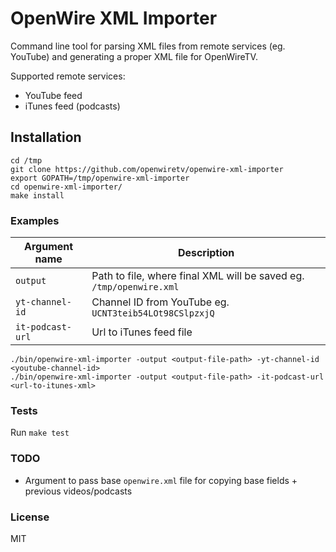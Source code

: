 # OpenWire XML Importer

Command line tool for parsing XML files from remote services (eg. YouTube) and generating
a proper XML file for OpenWireTV.

Supported remote services:

* YouTube feed
* iTunes feed (podcasts)

## Installation

```
cd /tmp
git clone https://github.com/openwiretv/openwire-xml-importer
export GOPATH=/tmp/openwire-xml-importer
cd openwire-xml-importer/
make install
```

### Examples

Argument name | Description
--- | ---
`output` | Path to file, where final XML will be saved eg. `/tmp/openwire.xml`
`yt-channel-id` | Channel ID from YouTube eg. `UCNT3teib54LOt98CSlpzxjQ`
`it-podcast-url` | Url to iTunes feed file

```
./bin/openwire-xml-importer -output <output-file-path> -yt-channel-id <youtube-channel-id>
./bin/openwire-xml-importer -output <output-file-path> -it-podcast-url <url-to-itunes-xml>
```

### Tests

Run `make test`

### TODO

* Argument to pass base `openwire.xml` file for copying base fields + previous videos/podcasts

### License

MIT